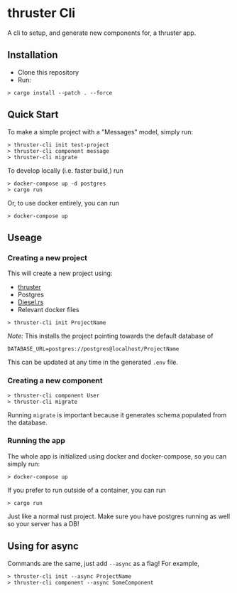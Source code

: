 # thruster Cli

A cli to setup, and generate new components for, a thruster app.

## Installation

- Clone this repository
- Run:
```
> cargo install --patch . --force
```

## Quick Start

To make a simple project with a "Messages" model, simply run:

```
> thruster-cli init test-project
> thruster-cli component message
> thruster-cli migrate
```

To develop locally (i.e. faster build,) run

```
> docker-compose up -d postgres
> cargo run
```

Or, to use docker entirely, you can run

```
> docker-compose up
```

## Useage

### Creating a new project

This will create a new project using:
- [thruster](https://github.com/trezm/thruster)
- Postgres
- [Diesel.rs](http://diesel.rs/)
- Relevant docker files

```
> thruster-cli init ProjectName
```

*Note:* This installs the project pointing towards the default database of

```
DATABASE_URL=postgres://postgres@localhost/ProjectName
```

This can be updated at any time in the generated `.env` file.

### Creating a new component

```
> thruster-cli component User
> thruster-cli migrate
```

Running `migrate` is important because it generates schema populated from the database.

### Running the app

The whole app is initialized using docker and docker-compose, so you can simply run:
```
> docker-compose up
```

If you prefer to run outside of a container, you can run
```
> cargo run
```

Just like a normal rust project. Make sure you have postgres running as well so your server has a DB!

## Using for async

Commands are the same, just add `--async` as a flag! For example,

```
> thruster-cli init --async ProjectName
> thruster-cli component --async SomeComponent
```
